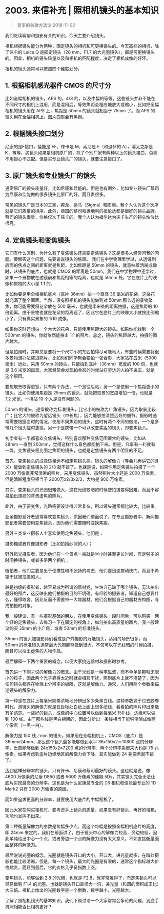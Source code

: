 # 2003. 来信补充 | 照相机镜头的基本知识
> 吴军的谷歌方法论
2018-11-02

我们继续聊聊和摄影有关的知识，今天主要介绍镜头。

相机根据镜头能分为两种，固定镜头的相机和可更换镜头的。今天高档的相机，除了徕卡的 Leica Q 是固定镜头（28 mm，F1.7 的大光圈镜头），都是可更换镜头的。因此，相机的镜头质量以及和相机的匹配程度，决定了相机成像的好坏。

相机的镜头通常可以按照四个维度划分。

## 1. 根据相机感光器件 CMOS 的尺寸分

比如全幅相机的镜头，APS 的，4/3 的，以及中幅的等等。这些镜头并非不能在不同尺寸的相机上混用，而是混用后，等效焦距会相应地放大或缩小，比如把全幅相机的镜头用在 APS 上，焦距是 50mm 的镜头就相当于 75mm 了。而 APS 的镜头用在全幅相机上，图片四周会有黑圈。

## 2. 根据镜头接口划分

尼康的是F接口，佳能是 EF，徕卡是 M，索尼是 E（和退休的 A），潘太克斯是 K，等等。买镜头如果是相机原厂的，除了个别厂家有两种以上的镜头接口，否则不用担心不匹配。但是买专业镜头厂的镜头，就要注意接口了。

## 3. 原厂镜头和专业镜头厂的镜头

通常原厂的镜头质量好，比如尼康和佳能的。但是也有例外，比如专业镜头厂蔡司为尼康和佳能做的很多镜头比原厂的好，而且贵很多。
	
常见的镜头厂是日本的三家，腾龙、适马（Sigma）和图丽。我个人认为这个次序就是它们质量的排序。此外，德国的蔡司和奥地利的福伦达都是很好的镜头品牌。蔡司的镜头很贵，价格仅次于徕卡的。我个人认为福伦达为徕卡生产的镜头性价比很高。

## 4. 定焦镜头和变焦镜头

它们有什么区别，为什么有了变焦镜头还需要定焦镜头？这是很多人经常问我的问题。要解答这个问题，先要说说镜头的焦距。
我们在中学物理里学过，从透镜到后面的焦点之间的距离就是焦距。比如焦距是 50mm 的镜头，就意味着清晰成像时，从镜头到底片，也就是 CMOS 的距离是 50mm。我们在中学物理中还学过，如果一个景物放在透镜前和焦距相等的距离，也就是 50mm 处，它在底片上的映像和原物的大小是 1:1 的。

比如你要是用全幅相机底片（底片 36mm）拍一个直径 36 毫米的花朵，这朵花就充满了整个画面。当然，没有照相机的镜头能做到对 50mm 那么近的景物聚焦，你可能需要将花朵放在 500 毫米，也就是半米处的距离拍摄，这是焦距的 10 倍距离。由于景物也就是花朵的距离远了，因此它在底片上的映像大小就按比例缩小了，只有真实景象的 1/10 成像。

如果你这时还想拍一个大大的花朵，只能使用焦距大的镜头。如果你能找到一个 500mm 的镜头，你就依然能拍出 1:1 的照片。总之，镜头的焦距越大，拍摄的图片越大。

但是拍照时，并非总是要将一个尺寸小的东西拍得尽可能地大，有些时候需要将很多景物想办法装进照片。比如你们同学聚会要拍一张合影，大家站在五米（5000 毫米）远处，采用 50mm 的镜头，只能拍到底片（36mm）宽度的 100 倍，也就是 3.6 米宽的画面。大家经常会发现拍合影的时候站在旁边的人拍不进去，就是这个原因。

要想取景取得更宽，只有两个办法，一个是往后站，另一个是使用一个焦距更小的镜头。比如你使用焦距是 25mm 的镜头，就能把取景的宽度增加一倍，也就是 7.2 米宽，一排站 10 个人是没有问题的。

50mm 的镜头，通常被称为标准镜头，比它小的被称为广角镜头，因为取景比较广；比它大的被称为望远镜头（中长焦），因为能够拍清楚远处的细节。摄影时通常需要根据当时的情况，使用不同焦距的镜头。这时有两个不同的做法，一个是多带几个镜头临时更换，另一个是携带一个可以改变焦距的镜头，即变焦镜头。

初学者有一半都喜欢变焦镜头，特别喜欢那种变焦范围很大的镜头，比如从 28mm 一直到 200mm，觉得这样什么景色都能拍下来。但是，凡事有一利就有一弊，变焦镜头相比固定焦距的镜头，也就是定焦镜头有两个明显的不足。

首先，变焦镜头的成像质量远不如定焦镜头高，镜头的解像力（等会儿再讲它的含义）能做到定焦镜头的 2/3 就不错了。也就是说，如果你用定焦镜头拍摄了一个 2000 万像素非常清晰的照片，采用变焦镜头，虽然照片大小还是 2000 万像素，但是清晰程度只相当于 2000万x2/3x2/3，大约是 900 万像素。

其次，变焦镜头的光圈很难做大，这在光线较暗的时候使拍摄变得困难，而且不容易拍出漂亮的背景虚焦的照片。

此外，由于要变焦，光路需要设计得非常复杂，所以镜头通常都比较大，比较重。

业余摄影爱好者通常喜欢变焦镜头，原因我们前面说了。在专业摄影者中，新闻摄影记者需要使用变焦镜头，因为他们需要随时变换焦距。

另外三类专业摄影人士喜欢使用定焦镜头，他们是：

摄影棚或者肖像摄影者（比如拍婚纱照的人）；

野外风光摄影者，因为他们在一个景点一呆就是半小时甚至更长时间，有足够多的时间换镜头，或者多带两个相机；

街拍者，他们主要是出于便携性和不张扬的考虑，他们要迅速按动快门，而且不希望干扰被拍摄的人。

越是初级的摄影者，越容易成为所谓的器材党，生怕自己缺了哪个镜头，无法拍出最好的照片，这反映出他们拍摄的目的不明确。有经验的摄影者，知道自己想要什么，懂得取舍，因此反而不需要带一大堆器材。他们会根据自己的器材去构图，寻找拍摄的对象。

我一般建议，有一些摄影基础的朋友，在使用变焦镜头一段时间后，可以购买一两个好的定焦镜头，去练习一下在固定的视角上，如何拍出高质量的图片。我一般建议购买 35mm 的小广角，或者 50mm 的标准镜头。

35mm 的镜头被摄影师们看成是户外摄影的万能镜头，适用的场景很多。而 50mm 的标准镜头通常最大光圈能够做到很大，不仅可以在光线暗的时候拍摄，而且可以拍出虚焦的人物作品。

最后解释一下两个重要的概念，以便大家挑选器材和摄影时参考。

首先讲一下刚才说的解像力的概念。由于光线是一种电磁波，而不单单是颗粒无限小的粒子，因此两个光子靠得太近时就会相互干扰，照到底片上就不清楚了，因为任何镜头都存在物理上分辨率的极限，这就是解像力。通常，人们用两个参数来描述镜头的解像力。

第一种是在底片上每毫米能够清晰地分辨出多少条黑白线。这种参数源于过去胶卷时代，测镜头的解像力就是在目标处白纸上画上很多细线，看看拍的照片印出来能有多清楚。一些好的镜头，成像的中心位置可以做到每毫米 150 线，边缘可以做到 100 线。由于那些线是黑白相间的，因此分辨出一条线相当于能够清晰成像两个像素（一黑一白）。

解像力是 150 线／mm 的镜头，如果用在全幅相机上，CMOS（底片）是 36mmx24mm，那么这个镜头最多能够做到水平 36x150x2＝10800 点的分辨率，垂直能够做到 24x150x2=7200 点的分辨率，两个分辨率乘起来大约是 75 兆像素。如果考虑到底片边缘地区的解像力会下降，其实能做到 24 兆像素就不错了。

达到这样分辨率的镜头，只有徕卡、尼康和蔡司最好的镜头。这也就是说，像 4600 万像素的尼康 D850 或者 5000 万像素的佳能 5Ds，其实镜头完全无法让底片实现最高的分辨率。这也是为什么尼康最专业的 D5 相机和佳能最专业的 1D Mark2 只有 2000 万像素的原因。

而如果追求更高的分辨率，就要使用大底片的中幅相机了。

因此大家在购买相机时，要考虑手上镜头的质量，如果没有好镜头，再好的相机，功能也发挥不出来。

第二种衡量解像力的参数是每幅多少点，而这个每幅是按照全幅相机底片的高度，即 24mm 来定的。我们在前面讲了，由于镜头中心的解像力较高，旁边较低，因此单纯给出中心一个点，或者旁边一个点的解像力没有太大意义，不如直接衡量画面整体的解像力。

最后说说光圈的概念。光圈就是镜头开口的大小，开口大，进光量就多，在暗处摄影也能比较清晰。但是，每一个镜头，最大的光圈是有限的，通常这个指标越大价格越贵，而且到最后，它的价格几乎呈指数上涨。

变焦镜头，能够做到 2.8 的光圈，也就是 F2.8，就非常难得了，而定焦镜头可以轻易做到 F1.4 的光圈，也就是镜头开口直径大一倍，进光量（和圆的面积成正比）大三倍。相机上给出的光圈数字是一个倒数，数字越小，光圈越大。

了解了照相机镜头的基本知识，我们下周讨论一个大家常常会争论的问题，到底手机照相能否比相机更好？


